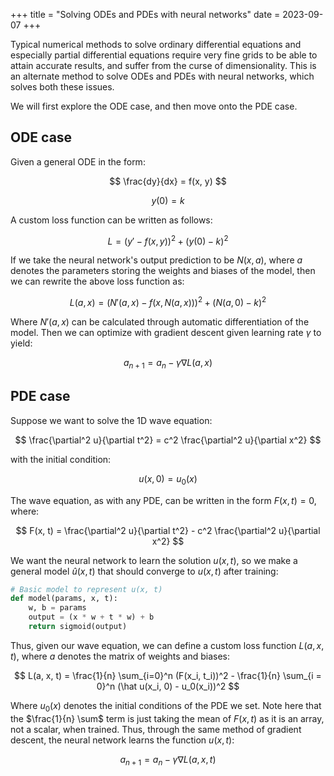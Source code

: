 +++
title = "Solving ODEs and PDEs with neural networks"
date = 2023-09-07
+++

Typical numerical methods to solve ordinary differential equations and especially partial differential equations require very fine grids to be able to attain accurate results, and suffer from the curse of dimensionality. This is an alternate method to solve ODEs and PDEs with neural networks, which solves both these issues.

<!-- more -->

We will first explore the ODE case, and then move onto the PDE case.

## ODE case

Given a general ODE in the form:

$$
\frac{dy}{dx} = f(x, y)
$$

$$
y(0) = k
$$

A custom loss function can be written as follows:

$$
L = (y' - f(x, y))^2 + (y(0) - k)^2
$$

If we take the neural network's output prediction to be $N(x, a)$, where $a$ denotes the parameters storing the weights and biases of the model, then we can rewrite the above loss function as:

$$
L(a, x) = (N'(a, x) - f(x, N(a, x)))^2 + (N(a, 0) - k)^2
$$

Where $N'(a, x)$ can be calculated through automatic differentiation of the model. Then we can optimize with gradient descent given learning rate $\gamma$ to yield:

$$
a_{n + 1} = a_n - \gamma \nabla L(a, x)
$$

## PDE case

Suppose we want to solve the 1D wave equation:

$$
\frac{\partial^2 u}{\partial t^2} = c^2 \frac{\partial^2 u}{\partial x^2}
$$

with the initial condition:

$$
u(x, 0) = u_0(x)
$$

The wave equation, as with any PDE, can be written in the form $F(x, t) = 0$, where:

$$
F(x, t) = \frac{\partial^2 u}{\partial t^2} - c^2 \frac{\partial^2 u}{\partial x^2}
$$

We want the neural network to learn the solution $u(x, t)$, so we make a general model $\hat u(x, t)$ that should converge to $u(x, t)$ after training:

```py
# Basic model to represent u(x, t)
def model(params, x, t):
    w, b = params
    output = (x * w + t * w) + b
    return sigmoid(output)
```

Thus, given our wave equation, we can define a custom loss function $L(a, x, t)$, where $a$ denotes the matrix of weights and biases:

$$
L(a, x, t) = \frac{1}{n} \sum_{i=0}^n (F(x_i, t_i))^2 - \frac{1}{n} \sum_{i = 0}^n (\hat u(x_i, 0) - u_0(x_i))^2
$$

Where $u_0(x)$ denotes the initial conditions of the PDE we set. Note here that the $\frac{1}{n} \sum$ term is just taking the mean of $F(x, t)$ as it is an array, not a scalar, when trained. Thus, through the same method of gradient descent, the neural network learns the function $u(x, t)$:

$$
a_{n + 1} = a_n - \gamma \nabla L(a, x, t)
$$
